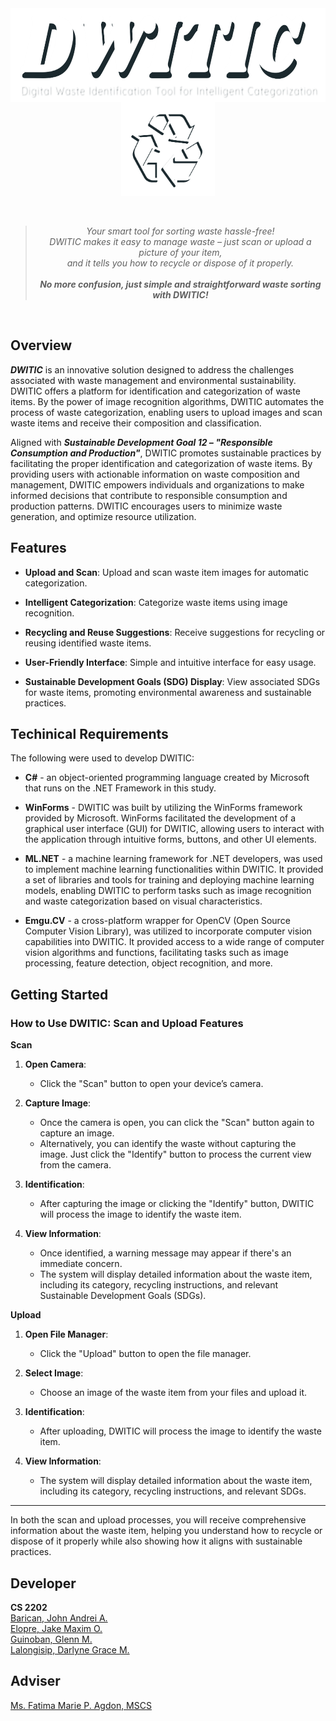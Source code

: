 <div style="overflow: auto;">
    <img src="/Image/dwitic.png" alt="DWITIC" width="665" height="150" style="display: block; margin: 0 auto;">
    <img src="/Image/logo.png" alt="DWITIC Logo" width="150" height="150" style="display: block; margin: 0 auto;">
</div>
<br>  
<br>  
<div align="center">
  <blockquote>
    <em>Your smart tool for sorting waste hassle-free! <br>DWITIC makes it easy to manage waste – just scan or upload a picture of your item, <br>and it tells you how to recycle or dispose of it properly. </em>
    <br>
    <br>
    <em><b>No more confusion, just simple and straightforward waste sorting with DWITIC!</b></em>
  </blockquote>
</div>
<br>  

## Overview
***DWITIC*** is an innovative solution designed to address the challenges associated with waste management and environmental sustainability. DWITIC offers a platform for identification and categorization of waste items. By the power of image recognition algorithms, DWITIC automates the process of waste categorization, enabling users to upload images and scan waste items and receive their composition and classification.

Aligned with ***Sustainable Development Goal 12 – "Responsible Consumption and Production"***, DWITIC promotes sustainable practices by facilitating the proper identification and categorization of waste items. By providing users with actionable information on waste composition and management, DWITIC empowers individuals and organizations to make informed decisions that contribute to responsible consumption and production patterns. DWITIC encourages users to minimize waste generation, and optimize resource utilization.  
 

## Features
- **Upload and Scan**: Upload and scan waste item images for automatic categorization.
  
- **Intelligent Categorization**: Categorize waste items using image recognition.
  
- **Recycling and Reuse Suggestions**: Receive suggestions for recycling or reusing identified waste items.
  
- **User-Friendly Interface**: Simple and intuitive interface for easy usage.
  
- **Sustainable Development Goals (SDG) Display**: View associated SDGs for waste items, promoting environmental awareness and sustainable practices.  
  
## Techinical Requirements
The following were used to develop DWITIC:
- **C#** - an object-oriented programming language created by Microsoft that runs on the .NET Framework in this study.

- **WinForms** - DWITIC was built by utilizing the WinForms framework provided by Microsoft. WinForms facilitated the development of a graphical user interface (GUI) for DWITIC, allowing users to interact with the application through intuitive forms, buttons, and other UI elements.
  
- **ML.NET** - a machine learning framework for .NET developers, was used to implement machine learning functionalities within DWITIC. It provided a set of libraries and tools for training and deploying machine learning models, enabling DWITIC to perform tasks such as image recognition and waste categorization based on visual characteristics.
  
- **Emgu.CV** - a cross-platform wrapper for OpenCV (Open Source Computer Vision Library), was utilized to incorporate computer vision capabilities into DWITIC. It provided access to a wide range of computer vision algorithms and functions, facilitating tasks such as image processing, feature detection, object recognition, and more. 

## Getting Started
### How to Use DWITIC: Scan and Upload Features

**Scan**

1. **Open Camera**:
   - Click the "Scan" button to open your device’s camera.

2. **Capture Image**:
   - Once the camera is open, you can click the "Scan" button again to capture an image.
   - Alternatively, you can identify the waste without capturing the image. Just click the "Identify" button to process the current view from the camera.

3. **Identification**:
   - After capturing the image or clicking the "Identify" button, DWITIC will process the image to identify the waste item.

4. **View Information**:
   - Once identified, a warning message may appear if there's an immediate concern.
   - The system will display detailed information about the waste item, including its category, recycling instructions, and relevant Sustainable Development Goals (SDGs).

**Upload**

1. **Open File Manager**:
   - Click the "Upload" button to open the file manager.

2. **Select Image**:
   - Choose an image of the waste item from your files and upload it.

3. **Identification**:
   - After uploading, DWITIC will process the image to identify the waste item.

4. **View Information**:
   - The system will display detailed information about the waste item, including its category, recycling instructions, and relevant SDGs.

---

In both the scan and upload processes, you will receive comprehensive information about the waste item, helping you understand how to recycle or dispose of it properly while also showing how it aligns with sustainable practices.  


## Developer
**CS 2202**  
[Barican, John Andrei A.](https://github.com/e4677)  
[Elopre, Jake Maxim O.](https://github.com/immaximo)  
[Guinoban, Glenn M.](https://github.com/glngnbn)   
[Lalongisip, Darlyne Grace M.](https://github.com/drlyngrc)  

## Adviser
[Ms. Fatima Marie P. Agdon, MSCS](https://github.com/marieemoiselle)


